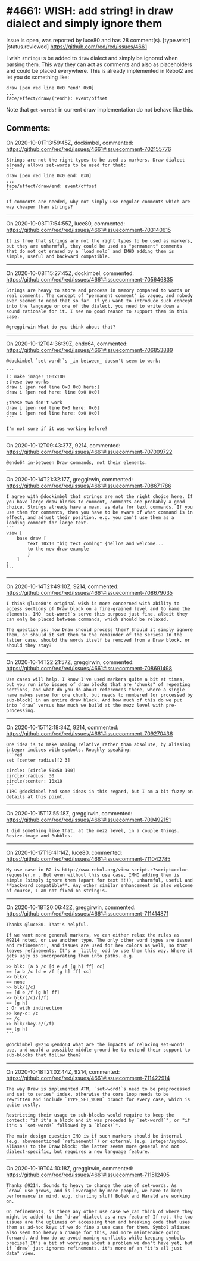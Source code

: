 
#4661: WISH: add string! in draw dialect and simply ignore them
================================================================================
Issue is open, was reported by luce80 and has 28 comment(s).
[type.wish] [status.reviewed]
<https://github.com/red/red/issues/4661>

I wish `strings!`s be added to `draw` dialect and simply be ignored when parsing them. This way they can act as comments and also as placeholders and could be placed everywhere. This is already implemented in Rebol2 and let you do something like:
```
draw [pen red line 0x0 "end" 0x0]
...
face/effect/draw/("end"): event/offset
```
Note that `get-words!` in current draw implementation do not behave like this.


Comments:
--------------------------------------------------------------------------------

On 2020-10-01T13:59:45Z, dockimbel, commented:
<https://github.com/red/red/issues/4661#issuecomment-702155776>

    Strings are not the right types to be used as markers. Draw dialect already allows set-words to be used for that:
    ```
    draw [pen red line 0x0 end: 0x0]
    ...
    face/effect/draw/end: event/offset
    ```
    
    If comments are needed, why not simply use regular comments which are way cheaper than strings?

--------------------------------------------------------------------------------

On 2020-10-03T17:54:55Z, luce80, commented:
<https://github.com/red/red/issues/4661#issuecomment-703140615>

    It is true that strings are not the right types to be used as markers, but they are unharmful, they could be used as "permanent" comments that do not get erased by a `load mold` and IMHO adding them is simple, useful and backward compatible.

--------------------------------------------------------------------------------

On 2020-10-08T15:27:45Z, dockimbel, commented:
<https://github.com/red/red/issues/4661#issuecomment-705646835>

    Strings are heavy to store and process in memory compared to words or real comments. The concept of "permanent comment" is vague, and nobody ever seemed to need that so far. If you want to introduce such concept into the language or one of the dialect, you need to write down a sound rationale for it. I see no good reason to support them in this case.
    
    @greggirwin What do you think about that?

--------------------------------------------------------------------------------

On 2020-10-12T04:36:39Z, endo64, commented:
<https://github.com/red/red/issues/4661#issuecomment-706853889>

    @dockimbel `set-word!`s _in between_ doesn't seem to work:
    
    ```
    i: make image! 100x100
    ;these two works
    draw i [pen red line 0x0 0x0 here:]
    draw i [pen red here: line 0x0 0x0]
    
    ;these two don't work
    draw i [pen red line 0x0 here: 0x0]
    draw i [pen red line here: 0x0 0x0]
    ```
    
    I'm not sure if it was working before?

--------------------------------------------------------------------------------

On 2020-10-12T09:43:37Z, 9214, commented:
<https://github.com/red/red/issues/4661#issuecomment-707009722>

    @endo64 in-between Draw commands, not their elements.

--------------------------------------------------------------------------------

On 2020-10-14T21:32:17Z, greggirwin, commented:
<https://github.com/red/red/issues/4661#issuecomment-708671786>

    I agree with @dockimbel that strings are not the right choice here. If you have large draw blocks to comment, comments are probably a good choice. Strings already have a mean, as data for text commands. If you use them for comments, then you have to be aware of what command is in effect, and adjust their position. e.g. you can't use them as a leading comment for large text.
    ```
    view [
        base draw [
            text 10x10 "big text coming" {hello! and welcome...
            to the new draw example
            }
        ]
    ]
    ```

--------------------------------------------------------------------------------

On 2020-10-14T21:49:10Z, 9214, commented:
<https://github.com/red/red/issues/4661#issuecomment-708679035>

    I think @luce80's original wish is more concerned with ability to access sections of Draw block on a fine-grained level and to name the elements. IMO `set-word!`s serve this purpose just fine, albeit they can only be placed between commands, which should be relaxed.
    
    The question is: how Draw should process them? Should it simply ignore them, or should it set them to the remainder of the series? In the latter case, should the words itself be removed from a Draw block, or should they stay?

--------------------------------------------------------------------------------

On 2020-10-14T22:21:57Z, greggirwin, commented:
<https://github.com/red/red/issues/4661#issuecomment-708691498>

    Use cases will help. I know I've used markers quite a bit at times, but you run into issues of draw blocks that are "chunks" of repeating sections, and what do you do about references there, where a single name makes sense for one chunk, but needs to numbered (or processed by sub-block) in an entire draw block. And how much of this do we put into `draw` versus how much we build at the mezz level with pre-processing.

--------------------------------------------------------------------------------

On 2020-10-15T12:18:34Z, 9214, commented:
<https://github.com/red/red/issues/4661#issuecomment-709270436>

    One idea is to make naming relative rather than absolute, by aliasing integer indices with symbols. Roughly speaking:
    ```red
    set [center radius][2 3]
    
    circle: [circle 50x50 100]
    circle/:radius: 30
    circle/:center: 10x10
    ```
    IIRC @dockimbel had some ideas in this regard, but I am a bit fuzzy on details at this point.

--------------------------------------------------------------------------------

On 2020-10-15T17:55:18Z, greggirwin, commented:
<https://github.com/red/red/issues/4661#issuecomment-709492151>

    I did something like that, at the mezz level, in a couple things. Resize-image and Bubbles. 

--------------------------------------------------------------------------------

On 2020-10-17T16:41:14Z, luce80, commented:
<https://github.com/red/red/issues/4661#issuecomment-711042785>

    My use case in R2 is http://www.rebol.org/view-script.r?script=color-requester.r . But even without this use case, IMHO adding them is simple (simply ignore them (apart for text !!)), unharmful, useful and **backward compatible**. Any other similar enhancement is also welcome of course, I am not fixed on string!s.

--------------------------------------------------------------------------------

On 2020-10-18T20:06:42Z, greggirwin, commented:
<https://github.com/red/red/issues/4661#issuecomment-711414871>

    Thanks @luce80. That's helpful.
    
    If we want more general markers, we can either relax the rules as @9214 noted, or use another type. The only other word types are issue! and refinement!, and issues are used for hex colors as well, so that leaves refinements. It's a _little_ odd to use them this way. Where it gets ugly is incorporating them into paths. e.g.
    ```
    >> blk: [a b /c [d e /f [g h] ff] cc]
    == [a b /c [d e /f [g h] ff] cc]
    >> blk/c
    == none
    >> blk/(/c)
    == [d e /f [g h] ff]
    >> blk/(/c)/(/f)
    == [g h]
    ; Or with indirection
    >> key-c: /c
    == /c
    >> blk/:key-c/(/f)
    == [g h]
    ```
    
    @dockimbel @9214 @endo64 what are the impacts of relaxing set-word! use, and would a possible middle-ground be to extend their support to sub-blocks that follow them?

--------------------------------------------------------------------------------

On 2020-10-18T21:02:44Z, 9214, commented:
<https://github.com/red/red/issues/4661#issuecomment-711422914>

    The way Draw is implemented ATM, `set-word!`s need to be preprocessed and set to series' index, otherwise the core loop needs to be rewritten and include `TYPE_SET_WORD` branch for every case, which is quite costly.
    
    Restricting their usage to sub-blocks would require to keep the context: "if it's a block and it was preceded by `set-word!`", or "if it's a `set-word!` followed by a `block!`".
    
    The main design question IMO is if such markers should be internal (e.g. abovementioned `refinement!`) or external (e.g. integer/symbol aliases) to the Draw block: the latter seems more general and not dialect-specific, but requires a new language feature.

--------------------------------------------------------------------------------

On 2020-10-19T04:10:18Z, greggirwin, commented:
<https://github.com/red/red/issues/4661#issuecomment-711512405>

    Thanks @9214. Sounds to heavy to change the use of set-words. As `draw` use grows, and is leveraged by more people, we have to keep performance in mind. e.g. charting stuff Bolek and Harald are working on.
    
    On refinements, is there any other use case we can think of where they might be added to the `draw` dialect as a new feature? If not, the two issues are the ugliness of accessing them and breaking code that uses them as ad-hoc keys if we do fine a use case for them. Symbol aliases also seem too heavy a change for this, and more maintenance going forward. And how do we avoid naming conflicts while keeping symbols precise? It's a bit of worrying about a problem we don't have yet, but if `draw` just ignores refinements, it's more of an "it's all just data" view.

